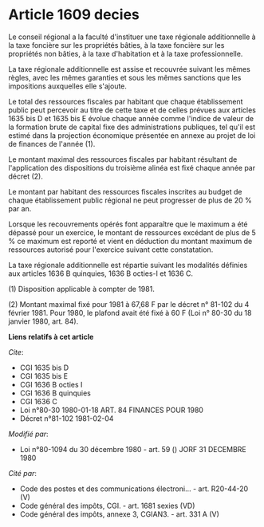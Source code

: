 # Article 1609 decies

Le conseil régional a la faculté d'instituer une taxe régionale additionnelle à la taxe foncière sur les propriétés bâties, à
la taxe foncière sur les propriétés non bâties, à la taxe d'habitation et à la taxe professionnelle.

La taxe régionale additionnelle est assise et recouvrée suivant les mêmes règles, avec les mêmes garanties et sous les mêmes
sanctions que les impositions auxquelles elle s'ajoute.

Le total des ressources fiscales par habitant que chaque établissement public peut percevoir au titre de cette taxe et de
celles prévues aux articles 1635 bis D et 1635 bis E évolue chaque année comme l'indice de valeur de la formation brute de
capital fixe des administrations publiques, tel qu'il est estimé dans la projection économique présentée en annexe au projet
de loi de finances de l'année (1).

Le montant maximal des ressources fiscales par habitant résultant de l'application des dispositions du troisième alinéa est
fixé chaque année par décret (2).

Le montant par habitant des ressources fiscales inscrites au budget de chaque établissement public régional ne peut
progresser de plus de 20 % par an.

Lorsque les recouvrements opérés font apparaître que le maximum a été dépassé pour un exercice, le montant de ressources
excédant de plus de 5 % ce maximum est reporté et vient en déduction du montant maximum de ressources autorisé pour
l'exercice suivant cette constatation.

La taxe régionale additionnelle est répartie suivant les modalités définies aux articles 1636 B quinquies, 1636 B octies-I et
1636 C.

(1) Disposition applicable à compter de 1981.

(2) Montant maximal fixé pour 1981 à 67,68 F par le décret n° 81-102 du 4 février 1981. Pour 1980, le plafond avait été fixé
à 60 F (Loi n° 80-30 du 18 janvier 1980, art. 84).

**Liens relatifs à cet article**

_Cite_:

  - CGI 1635 bis D
  - CGI 1635 bis E
  - CGI 1636 B octies I
  - CGI 1636 B quinquies
  - CGI 1636 C
  - Loi n°80-30 1980-01-18 ART. 84 FINANCES POUR 1980
  - Décret n°81-102 1981-02-04

_Modifié par_:

  - Loi n°80-1094 du 30 décembre 1980 - art. 59 () JORF 31 DECEMBRE 1980

_Cité par_:

  - Code des postes et des communications électroni... - art. R20-44-20 (V)
  - Code général des impôts, CGI. - art. 1681 sexies (VD)
  - Code général des impôts, annexe 3, CGIAN3. - art. 331 A (V)
